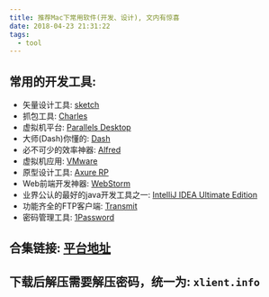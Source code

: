 ```yaml
---
title: 推荐Mac下常用软件(开发、设计), 文内有惊喜
date: 2018-04-23 21:31:22
tags:
  - tool
---
```


## 常用的开发工具:

  - 矢量设计工具: [sketch](http://xclient.info/s/sketch.html)
  - 抓包工具: [Charles](http://xclient.info/s/charles.html?t=0f56262ffb83d50bd033110dd13323244771567e)
  - 虚拟机平台: [Parallels Desktop](http://xclient.info/s/parallels-desktop.html?t=0f56262ffb83d50bd033110dd13323244771567e)
  - 大师(Dash)你懂的: [Dash](http://xclient.info/s/dash.html)
  - 必不可少的效率神器: [Alfred](http://xclient.info/s/alfred.html?t=0f56262ffb83d50bd033110dd13323244771567e)
  - 虚拟机应用: [VMware](http://xclient.info/s/vmware-fusion.html?t=0f56262ffb83d50bd033110dd13323244771567e)
  - 原型设计工具: [Axure RP](http://xclient.info/s/axure-rp.html)
  - Web前端开发神器: [WebStorm](http://xclient.info/s/web-storm.html?t=0f56262ffb83d50bd033110dd13323244771567e)
  - 业界公认的最好的java开发工具之一: [IntelliJ IDEA Ultimate Edition](http://xclient.info/s/intellij-idea.html?t=0f56262ffb83d50bd033110dd13323244771567e)
  - 功能齐全的FTP客户端: [Transmit](http://xclient.info/s/transmit.html)
  - 密码管理工具: [1Password](http://xclient.info/s/1password.html)

## 合集链接: [平台地址](http://xclient.info/?t=0f56262ffb83d50bd033110dd13323244771567e)

## 下载后解压需要解压密码，统一为: `xlient.info`